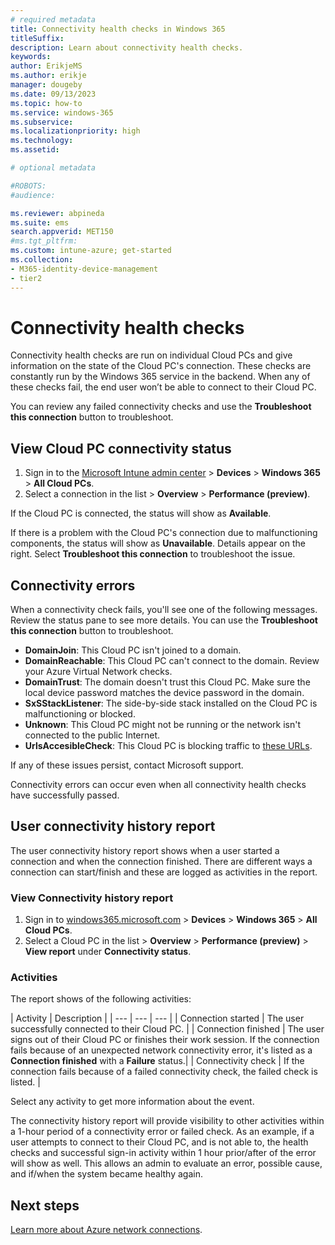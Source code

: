 ```yaml
---
# required metadata
title: Connectivity health checks in Windows 365
titleSuffix:
description: Learn about connectivity health checks.
keywords:
author: ErikjeMS
ms.author: erikje
manager: dougeby
ms.date: 09/13/2023
ms.topic: how-to
ms.service: windows-365
ms.subservice:
ms.localizationpriority: high
ms.technology:
ms.assetid: 

# optional metadata

#ROBOTS:
#audience:

ms.reviewer: abpineda
ms.suite: ems
search.appverid: MET150
#ms.tgt_pltfrm:
ms.custom: intune-azure; get-started
ms.collection:
- M365-identity-device-management
- tier2
---
```


# Connectivity health checks

Connectivity health checks are run on individual Cloud PCs and give information on the state of the Cloud PC's connection. These checks are constantly run by the Windows 365 service in the backend. When any of these checks fail, the end user won’t be able to connect to their Cloud PC.

You can review any failed connectivity checks and use the **Troubleshoot this connection** button to troubleshoot.

## View Cloud PC connectivity status

1. Sign in to the [Microsoft Intune admin center](https://go.microsoft.com/fwlink/?linkid=2109431) > **Devices** > **Windows 365** > **All Cloud PCs**.
2. Select a connection in the list > **Overview** > **Performance (preview)**.

If the Cloud PC is connected, the status will show as **Available**.

If there is a problem with the Cloud PC's connection due to malfunctioning components, the status will show as **Unavailable**. Details appear on the right. Select **Troubleshoot this connection** to troubleshoot the issue.

## Connectivity errors

When a connectivity check fails, you'll see one of the following messages. Review the status pane to see more details. You can use the **Troubleshoot this connection** button to troubleshoot.

- **DomainJoin**: This Cloud PC isn't joined to a domain.
- **DomainReachable**: This Cloud PC can't connect to the domain. Review your Azure Virtual Network checks. 
- **DomainTrust**: The domain doesn't trust this Cloud PC. Make sure the local device password matches the device password in the domain. 
- **SxSStackListener**: The side-by-side stack installed on the Cloud PC is malfunctioning or blocked. 
- **Unknown**: This Cloud PC might not be running or the network isn't connected to the public Internet.
- **UrlsAccesibleCheck**: This Cloud PC is blocking traffic to [these URLs](requirements.md).

<!--
Possible different view of this data:

| Check | Failure description | Troubleshooting |
| --- | --- | --- |
| DomainJoin | This Cloud PC isn't joined to a domain. | Try reprovisioning the Cloud PC or join it to a domain. |
| DomainReachable | This Cloud PC can't connect to the domain. | Check for an issue with your virtual network configuration by reviewing your [Azure network connection checks](troubleshoot-azure-network-connection.md). |
| DomainTrust | The domain doesn't trust this Cloud PC. | Make sure that the local device password matches the device password in the domain. |
| SxSStackListener | The side-by-side stack installed on the Cloud PC is malfunctioning or blocked. | Run the troubleshooting tool to fix this issue. |
| Unknown | This Cloud PC might not be running or the network isn't connected to the public Internet. | Run the troubleshooting tool to get more information. |
| UrlsAccesible | This Cloud PC is blocking traffic to [these URLs](requirements.md). | Unblock the URLs this Cloud PC uses to connect to Windows 365. |

-->
If any of these issues persist, contact Microsoft support.

Connectivity errors can occur even when all connectivity health checks have successfully passed.

## User connectivity history report

The user connectivity history report shows when a user started a connection and when the connection finished. There are different ways a connection can start/finish and these are logged as activities in the report.

### View Connectivity history report

1. Sign in to [windows365.microsoft.com](https://windows365.microsoft.com) > **Devices** > **Windows 365** > **All Cloud PCs**.
2. Select a Cloud PC in the list > **Overview** > **Performance (preview)** > **View report** under **Connectivity status**.

### Activities

The report shows of the following activities:

| Activity | Description |
| --- | --- | --- |
| Connection started | The user successfully connected to their Cloud PC. |
| Connection finished | The user signs out of their Cloud PC or finishes their work session. If the connection fails because of an unexpected network connectivity error, it's listed as a **Connection finished** with a **Failure** status.|
| Connectivity check | If the connection fails because of a failed connectivity check, the failed check is listed. |

Select any activity to get more information about the event.

The connectivity history report will provide visibility to other activities within a 1-hour period of a connectivity error or failed check.  As an example, if a user attempts to connect to their Cloud PC, and is not able to, the health checks and successful sign-in activity within 1 hour prior/after of the error will show as well.  This allows an admin to evaluate an error, possible cause, and if/when the system became healthy again.

<!-- ########################## -->
## Next steps

[Learn more about Azure network connections](azure-network-connections.md).
